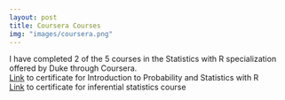 ```yaml
---
layout: post
title: Coursera Courses 
img: "images/coursera.png"
---
```


I have completed 2 of the 5 courses in the Statistics with R specialization offered by Duke through Coursera.
<br>
[Link](https://coursera.org/share/15813dbbc14f2ae04c92dd04564efbd2) to certificate for Introduction to Probability and Statistics with R
<br>
[Link](https://coursera.org/share/4190861bf291342761f80006a626995f) to certificate for inferential statistics course
